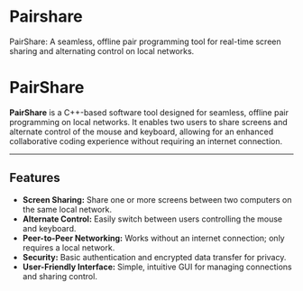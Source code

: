 # Pairshare
PairShare: A seamless, offline pair programming tool for real-time screen sharing and alternating control on local networks.

# **PairShare**

**PairShare** is a C++-based software tool designed for seamless, offline pair programming on local networks. 
It enables two users to share screens and alternate control of the mouse and keyboard, allowing for an enhanced collaborative coding experience without requiring an internet connection.

---

## **Features**

- **Screen Sharing:** Share one or more screens between two computers on the same local network.
- **Alternate Control:** Easily switch between users controlling the mouse and keyboard.
- **Peer-to-Peer Networking:** Works without an internet connection; only requires a local network.
- **Security:** Basic authentication and encrypted data transfer for privacy.
- **User-Friendly Interface:** Simple, intuitive GUI for managing connections and sharing control.
